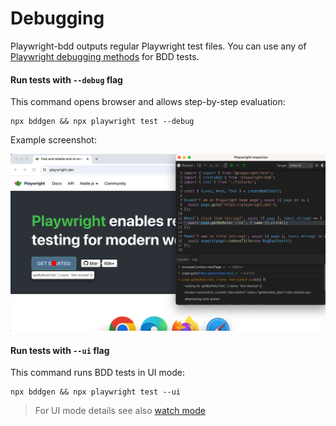 # Debugging

Playwright-bdd outputs regular Playwright test files. You can use any of [Playwright debugging methods](https://playwright.dev/docs/debug) for BDD tests.

#### Run tests with `--debug` flag
This command opens browser and allows step-by-step evaluation:
```
npx bddgen && npx playwright test --debug
```

Example screenshot:

![debug-flag](./_media/debug-flag.png)

#### Run tests with `--ui` flag
This command runs BDD tests in UI mode:
```
npx bddgen && npx playwright test --ui
```

> For UI mode details see also [watch mode](guides/watch-mode.md)